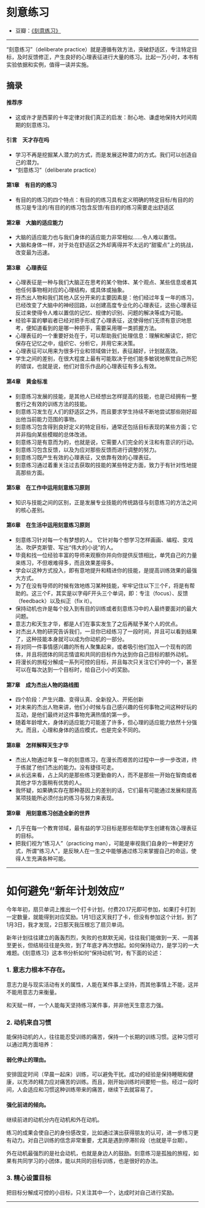 # 刻意练习

- 豆瓣：[《刻意练习》](https://book.douban.com/subject/26895993/)

---

“刻意练习”（deliberate practice）就是遵循有效方法，突破舒适区，专注特定目标，及时反馈修正，产生良好的心理表征进行大量的练习。比起一万小时，本书有实验依据和实例，值得一读并实施。

## 摘录

#### 推荐序

- 这或许才是西蒙的十年定律对我们真正的启发：耐心地、谦虚地保持大时间周期的刻意练习。

#### 引言　天才存在吗

- 学习不再是挖掘某人潜力的方式，而是发展这种潜力的方式。我们可以创造自己的潜力。
- “刻意练习”（deliberate practice）

#### 第1章　有目的的练习

- 有目的的练习的四个特点：有目的的练习具有定义明确的特定目标/有目的的练习是专注的/有目的的练习包含反馈/有目的的练习需要走出舒适区

#### 第2章　大脑的适应能力

- 大脑的适应能力也与我们身体的适应能力非常相似……令人难以置信。
- 大脑和身体一样，对于处在舒适区之外却离得并不太远的“甜蜜点”上的挑战，改变最为迅速。

#### 第3章　心理表征

- 心理表征是一种与我们大脑正在思考的某个物体、某个观点、某些信息或者其他任何事物相对应的心理结构，或具体或抽象。
- 将杰出人物和我们其他人区分开来的主要因素是：他们经过年复一年的练习，已经改变了大脑中的神经回路，以创建高度专业化的心理表征，这些心理表征反过来使得令人难以置信的记忆、规律的识别、问题的解决等成为可能。
- 经验丰富的攀岩者已经对把手形成了心理表征，这使得他们无须有意识地思考，便知道看到的是哪一种把手，需要采用哪一类抓握方法。
- 心理表征的一个重要好处在于，可以帮助我们处理信息：理解和解读它，把它保存在记忆之中，组织它、分析它，并用它来决策。
- 心理表征可以用来为很多行业和领域做计划，表征越好，计划就高效。
- 学生之间的差别，在很大程度上最有可能取决于他们能多敏锐地察觉自己所犯的错误，也就是说，他们对音乐作品的心理表征有多么有效。

#### 第4章　黄金标准

- 刻意练习发展的技能，是其他人已经想出怎样提高的技能，也是已经拥有一整套行之有效的训练方法的技能。
- 刻意练习发生在人们的舒适区之外，而且要求学生持续不断地尝试那些刚好超出他当前能力范围的事物。
- 刻意练习包含得到良好定义的特定目标，通常还包括目标表现的某些方面；它并非指向某些模糊的总体改进。
- 刻意练习是有意而为的，也就是说，它需要人们完全的关注和有意识的行动。
- 刻意练习包含反馈，以及为应对那些反馈而进行调整的努力。
- 刻意练习既产生有效的心理表征，又依靠有效的心理表征。
- 刻意练习通过着重关注过去获取的技能的某些特定方面，致力于有针对性地提高那些方面。

#### 第5章　在工作中运用刻意练习原则

- 知识与技能之间的区别，正是发展专业技能的传统路径与刻意练习的方法之间的核心差别。

#### 第6章　在生活中运用刻意练习原则

- 刻意练习针对每一个有梦想的人。 它针对每个想学习怎样画画、编程、变戏法、吹萨克斯管、写出“伟大的小说”的人。
- 毕竟和找一位经验丰富的导师来观察你并向你提供反馈相比，单凭自己的力量来练习，不但艰难得多，而且效果差得多。
- 学会以这种方式投入，即有意地提升和精进你的技能，是提高训练效果的最强大方式。
- 为了在没有导师的时候有效地练习某种技能，牢牢记住以下三个F，将是有帮助的。这三个F，其实是以字母F开头三个单词，即：专注（focus）、反馈（feedback）以及纠正（fix it）。
- 保持动机也许是每个投入到有目的训练或者刻意练习中的人最终要面对的最大问题。
- 意志力和天生才华，都是人们在事实发生了之后再赋予某个人的优点。
- 对杰出人物的研究告诉我们，一旦你已经练习了一段时间，并且可以看到结果了，这种技能本身就可以成为你动机的一部分。
- 将对同一件事情感兴趣的所有人聚集起来，或者吸引他们加入一个现有的团体，并且将团体的同志情谊和共同的目标作为达到你自己目标的额外动机。
- 将漫长的旅程分解成一系列可控的目标，并且每次只关注它们中的一个，甚至可以在每次达到一个目标时，给自己小小的奖励。

#### 第7章　成为杰出人物的路线图

- 四个阶段：产生兴趣、变得认真、全新投入、开拓创新
- 对未来的杰出人物来讲，他们小时候与自己感兴趣的任何事物之间这种好玩的互动，是他们最终对这件事物充满热情的第一步。
- 随着年龄增大，身体的适应能力可能差了许多，但心理的适应能力依然十分强大。而且，心理和身体的适应模式，也是完全不同的。

#### 第8章　怎样解释天生才华

- 杰出人物通过年复一年的刻意练习，在漫长而艰苦的过程中一步一步改进，终于练就了他们杰出的能力。没有捷径可走。
- 从长远来看，占上风的是那些练习更勤奋的人，而不是那些一开始在智商或者其他才华方面稍有优势的人。
- 我怀疑，如果确实存在那种基因上的差别的话，它们最有可能通过发展和提高某项技能所必须付出的练习与努力来表现。

#### 第9章　用刻意练习创造全新的世界

- 几乎在每一个教育领域，最有益的学习目标是那些帮助学生创建有效心理表征的目标。
- 把我们视为“练习人”（practicing man），可能是审视我们自身的一种更好方式，所谓“练习人”，是反映人在一生之中能够通过练习来掌握自己的命运，使得人生充满各种可能。

---


# 如何避免“新年计划效应”

今年年初，扇贝单词上推出一个打卡计划，付费20.17元即可参加，如果打卡打到一定数量，就能得到对应奖励。1月1日这天我打了卡，但没有参加这个计划，到了1月3日，我才发现，2日那天我压根忘了扇贝单词。

新年计划往往建立的轰轰烈烈，失败的也默默无闻，往往我们能做到一天、一周甚至更长，但结局往往是失败，到了年底才再次想起。如何保持动力，是学习的一大难题。《刻意练习》这本书分析如何“保持动机”时，有下面的论述：

### 1. 意志力根本不存在。

意志力是与现实活动有关的属性，人能在某件事上坚持，而其他事情上不能，这并不能用意志力来衡量。

和天赋一样，一个人能每天坚持练习某件事，并非他天生意志力强。

### 2. 动机来自习惯

能保持动机的人，往往能忍受训练的痛苦，保持一个长期的训练习惯。这种习惯可以通过两方面培养：

#### 弱化停止的理由。

安排固定时间（早晨一起床）训练，可以避免干扰。成功的经验是保持睡眠和健康，以充沛的精力应对痛苦的训练。而且，刚开始训练时间要短一些。经过一段时间，人会适应和习惯这种训练带来的痛苦，继续下去就容易了。

#### 强化前进的倾向。

继续前进的动机分内在动机和外在动机。

练习的成果会使自己的身份感改变，比如通过演出获得朋友的认可，进一步练习更有动力。对自己训练的信念非常重要，尤其是遇到停滞阶段（也就是平台期）。

外在动机最强烈的是社会动机，也就是身边人的鼓励。刻意练习是孤独的旅程，如果有共同学习的小团体，能以共同的目标训练，也是很好的办法。

### 3. 精心设置目标

把目标分解成可控的小目标，只关注其中一个，达成时对自己进行奖励。

---